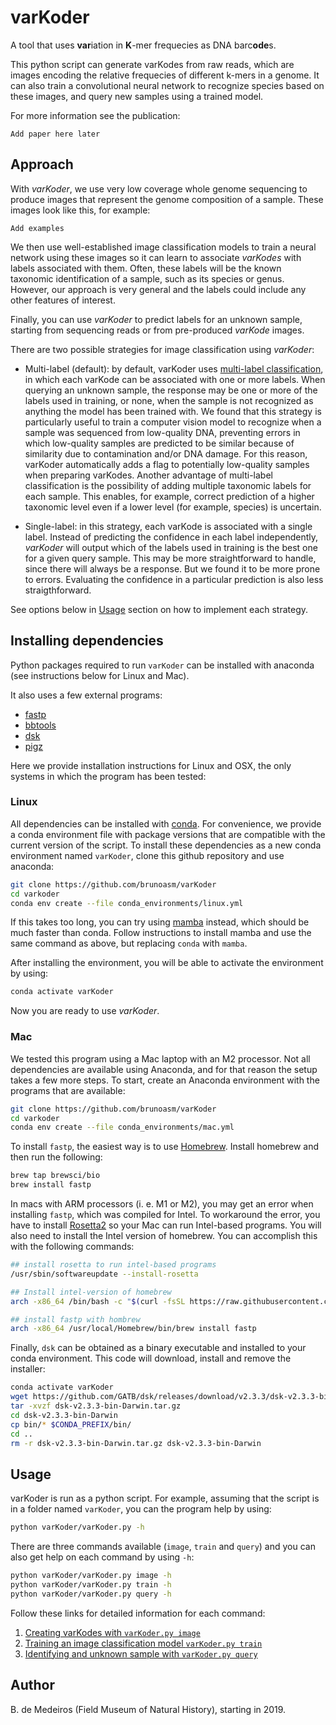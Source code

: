 # varKoder

A tool that uses **var**iation in **K**-mer frequecies as DNA barc**ode**s.

This python script can generate varKodes from raw reads, which are images encoding the relative frequecies of different k-mers in a genome. It can also train a convolutional neural network to recognize species based on these images, and query new samples using a trained model.

For more information see the publication:

``` Add paper here later ```

## Approach

With *varKoder*, we use very low coverage whole genome sequencing to produce images that represent the genome composition of a sample. These images look like this, for example:

``` Add examples ```

We then use well-established image classification models to train a neural network using these images so it can learn to associate *varKodes* with labels associated with them. Often, these labels will be the known taxonomic identification of a sample, such as its species or genus. However, our approach is very general and the labels could include any other features of interest.

Finally, you can use *varKoder* to predict labels for an unknown sample, starting from sequencing reads or from pre-produced *varKode* images.

There are two possible strategies for image classification using *varKoder*:

  * Multi-label (default): by default, varKoder uses [multi-label classification](https://en.wikipedia.org/wiki/Multi-label_classification), in which each varKode can be associated with one or more labels. When querying an unknown sample, the response may be one or more of the labels used in training, or none, when the sample is not recognized as anything the model has been trained with. We found that this strategy is particularly useful to train a computer vision model to recognize when a sample was sequenced from low-quality DNA, preventing errors in which low-quality samples are predicted to be similar because of similarity due to contamination and/or DNA damage. For this reason, varKoder automatically adds a flag to potentially low-quality samples when preparing varKodes. Another advantage of multi-label classification is the possibility of adding multiple taxonomic labels for each sample. This enables, for example, correct prediction of a higher taxonomic level even if a lower level (for example, species) is uncertain.
  
  * Single-label: in this strategy, each varKode is associated with a single label. Instead of predicting the confidence in each label independently, *varKoder* will output which of the labels used in training is the best one for a given query sample. This may be more straightforward to handle, since there will always be a response. But we found it to be more prone to errors. Evaluating the confidence in a particular prediction is also less straigthforward.

See options below in [Usage](#Usage) section on how to implement each strategy.

## Installing dependencies

Python packages required to run `varKoder` can be installed with anaconda (see instructions below for Linux and Mac).

It also uses a few external programs:
 - [fastp](https://github.com/OpenGene/fastp)
 - [bbtools](https://jgi.doe.gov/data-and-tools/software-tools/bbtools/)
 - [dsk](https://github.com/GATB/dsk)
 - [pigz](https://zlib.net/pigz/)

Here we provide installation instructions for Linux and OSX, the only systems in which the program has been tested:

### Linux

All dependencies can be installed with [conda](https://anaconda.org). For convenience, we provide a conda environment file with package versions that are compatible with the current version of the script. 
To install these dependencies as a new conda environment named `varKoder`, clone this github repository and use anaconda:

```bash
git clone https://github.com/brunoasm/varKoder
cd varkoder
conda env create --file conda_environments/linux.yml
```

If this takes too long, you can try using [mamba](https://github.com/mamba-org/mamba) instead, which should be much faster than conda. Follow instructions to install mamba and use the same command as above, but replacing `conda` with `mamba`.


After installing the environment, you will be able to activate the environment by using:
```bash
conda activate varKoder
```

Now you are ready to use *varKoder*.

### Mac

We tested this program using a Mac laptop with an M2 processor. Not all dependencies are available using Anaconda, and for that reason the setup takes a few more steps. To start, create an Anaconda environment with the programs that are available:
```bash
git clone https://github.com/brunoasm/varKoder
cd varkoder
conda env create --file conda_environments/mac.yml
```

To install `fastp`, the easiest way is to use [Homebrew](https://brew.sh). Install homebrew and then run the following:
```bash
brew tap brewsci/bio
brew install fastp
```

In macs with ARM processors (i. e. M1 or M2), you may get an error when installing `fastp`, which was compiled for Intel. To workaround the error, you have to install [Rosetta2](https://support.apple.com/en-us/HT211861) so your Mac can run Intel-based programs. You will also need to  install the Intel version of homebrew. You can accomplish this with the following commands:

```bash
## install rosetta to run intel-based programs
/usr/sbin/softwareupdate --install-rosetta

## Install intel-version of homebrew
arch -x86_64 /bin/bash -c "$(curl -fsSL https://raw.githubusercontent.com/Homebrew/install/master/install.sh)"

## install fastp with hombrew
arch -x86_64 /usr/local/Homebrew/bin/brew install fastp
```

Finally, `dsk` can be obtained as a binary executable and installed to your conda environment. This code will download, install and remove the installer:
```bash
conda activate varKoder
wget https://github.com/GATB/dsk/releases/download/v2.3.3/dsk-v2.3.3-bin-Darwin.tar.gz
tar -xvzf dsk-v2.3.3-bin-Darwin.tar.gz
cd dsk-v2.3.3-bin-Darwin
cp bin/* $CONDA_PREFIX/bin/
cd ..
rm -r dsk-v2.3.3-bin-Darwin.tar.gz dsk-v2.3.3-bin-Darwin

```

## Usage

varKoder is run as a python script. For example, assuming that the script is in a folder named `varKoder`, you can the program help by using:

```bash
python varKoder/varKoder.py -h
```

There are three commands available (`image`, `train` and `query`) and you can also get help on each command by using `-h`:
```bash
python varKoder/varKoder.py image -h
python varKoder/varKoder.py train -h
python varKoder/varKoder.py query -h
```

Follow these links for detailed information for each command:

1. [Creating varKodes with `varKoder.py image`](docs/image.md)
2. [Training an image classification model `varKoder.py train`](docs/train.md)
3. [Identifying and unknown sample with `varKoder.py query`](docs/query.md)


## Author

B. de Medeiros (Field Museum of Natural History), starting in 2019.


